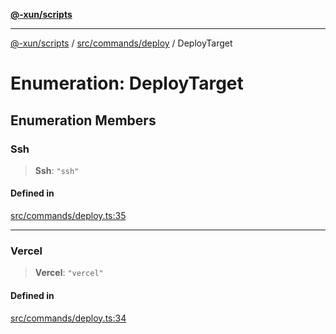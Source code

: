 [**@-xun/scripts**](../../../../README.md)

***

[@-xun/scripts](../../../../README.md) / [src/commands/deploy](../README.md) / DeployTarget

# Enumeration: DeployTarget

## Enumeration Members

### Ssh

> **Ssh**: `"ssh"`

#### Defined in

[src/commands/deploy.ts:35](https://github.com/Xunnamius/xscripts/blob/12020afea79f1ec674174f8cb4103ac0b46875c5/src/commands/deploy.ts#L35)

***

### Vercel

> **Vercel**: `"vercel"`

#### Defined in

[src/commands/deploy.ts:34](https://github.com/Xunnamius/xscripts/blob/12020afea79f1ec674174f8cb4103ac0b46875c5/src/commands/deploy.ts#L34)
